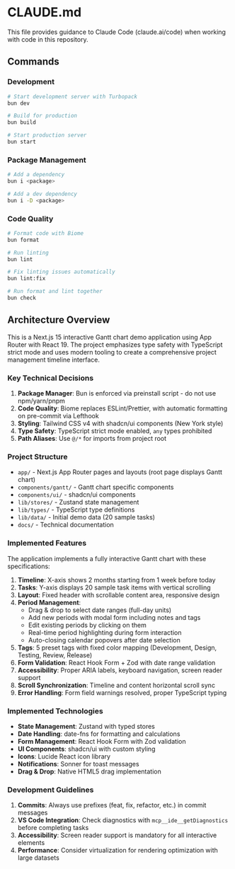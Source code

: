 # CLAUDE.md

This file provides guidance to Claude Code (claude.ai/code) when working with code in this repository.

## Commands

### Development

```bash
# Start development server with Turbopack
bun dev

# Build for production
bun build

# Start production server
bun start
```

### Package Management

```bash
# Add a dependency
bun i <package>

# Add a dev dependency
bun i -D <package>
```

### Code Quality

```bash
# Format code with Biome
bun format

# Run linting
bun lint

# Fix linting issues automatically
bun lint:fix

# Run format and lint together
bun check
```

## Architecture Overview

This is a Next.js 15 interactive Gantt chart demo application using App Router with React 19. The project emphasizes type safety with TypeScript strict mode and uses modern tooling to create a comprehensive project management timeline interface.

### Key Technical Decisions

1. **Package Manager**: Bun is enforced via preinstall script - do not use npm/yarn/pnpm
2. **Code Quality**: Biome replaces ESLint/Prettier, with automatic formatting on pre-commit via Lefthook
3. **Styling**: Tailwind CSS v4 with shadcn/ui components (New York style)
4. **Type Safety**: TypeScript strict mode enabled, `any` types prohibited
5. **Path Aliases**: Use `@/*` for imports from project root

### Project Structure

- `app/` - Next.js App Router pages and layouts (root page displays Gantt chart)
- `components/gantt/` - Gantt chart specific components
- `components/ui/` - shadcn/ui components
- `lib/stores/` - Zustand state management
- `lib/types/` - TypeScript type definitions
- `lib/data/` - Initial demo data (20 sample tasks)
- `docs/` - Technical documentation

### Implemented Features

The application implements a fully interactive Gantt chart with these specifications:

1. **Timeline**: X-axis shows 2 months starting from 1 week before today
2. **Tasks**: Y-axis displays 20 sample task items with vertical scrolling
3. **Layout**: Fixed header with scrollable content area, responsive design
4. **Period Management**:
   - Drag & drop to select date ranges (full-day units)
   - Add new periods with modal form including notes and tags
   - Edit existing periods by clicking on them
   - Real-time period highlighting during form interaction
   - Auto-closing calendar popovers after date selection
5. **Tags**: 5 preset tags with fixed color mapping (Development, Design, Testing, Review, Release)
6. **Form Validation**: React Hook Form + Zod with date range validation
7. **Accessibility**: Proper ARIA labels, keyboard navigation, screen reader support
8. **Scroll Synchronization**: Timeline and content horizontal scroll sync
9. **Error Handling**: Form field warnings resolved, proper TypeScript typing

### Implemented Technologies

- **State Management**: Zustand with typed stores
- **Date Handling**: date-fns for formatting and calculations
- **Form Management**: React Hook Form with Zod validation
- **UI Components**: shadcn/ui with custom styling
- **Icons**: Lucide React icon library
- **Notifications**: Sonner for toast messages
- **Drag & Drop**: Native HTML5 drag implementation

### Development Guidelines

1. **Commits**: Always use prefixes (feat, fix, refactor, etc.) in commit messages
2. **VS Code Integration**: Check diagnostics with `mcp__ide__getDiagnostics` before completing tasks
3. **Accessibility**: Screen reader support is mandatory for all interactive elements
4. **Performance**: Consider virtualization for rendering optimization with large datasets
